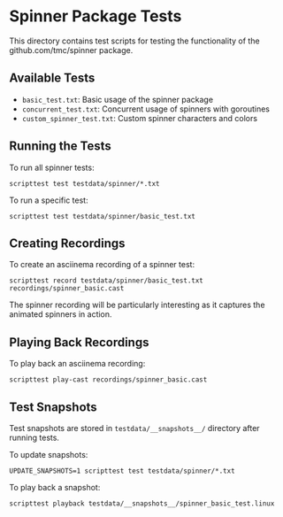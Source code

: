 # Spinner Package Tests

This directory contains test scripts for testing the functionality of the github.com/tmc/spinner package.

## Available Tests

- `basic_test.txt`: Basic usage of the spinner package
- `concurrent_test.txt`: Concurrent usage of spinners with goroutines
- `custom_spinner_test.txt`: Custom spinner characters and colors

## Running the Tests

To run all spinner tests:

```
scripttest test testdata/spinner/*.txt
```

To run a specific test:

```
scripttest test testdata/spinner/basic_test.txt
```

## Creating Recordings

To create an asciinema recording of a spinner test:

```
scripttest record testdata/spinner/basic_test.txt recordings/spinner_basic.cast
```

The spinner recording will be particularly interesting as it captures the animated spinners in action.

## Playing Back Recordings

To play back an asciinema recording:

```
scripttest play-cast recordings/spinner_basic.cast
```

## Test Snapshots

Test snapshots are stored in `testdata/__snapshots__/` directory after running tests.

To update snapshots:

```
UPDATE_SNAPSHOTS=1 scripttest test testdata/spinner/*.txt
```

To play back a snapshot:

```
scripttest playback testdata/__snapshots__/spinner_basic_test.linux
```